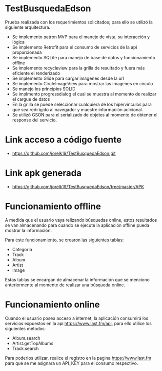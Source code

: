 # TestBusquedaEdson

Prueba realizada con los requerimientos solicitados; para ello se utilizó la siguiente arquitectura.

  - Se implemento patron MVP para el manejo de vista, su interacción y lógica
  - Se implemento Retrofit para el consumo de servicios de la api proporcionada
  - Se implemento SQLite para manejo de base de datos y funcionamiento offline
  - Se implemento recycleview para la grilla de resultado y fuera más eficiente el renderizado
  - Se implemento Glide para cargar imagenes desde la url
  - Se implemento CircleImageView para mostrar las imagenes en circulo
  - Se manejo los principios SOLID
  - Se implmento progressdialog el cual se muestra al momento de realizar el cargue de datos
  - En la grilla se puede seleccionar cualquiera de los hipervinculos para que sea redirigido al navegador y muestre información adicional. 
  - Se utilizó GSON para el serializado de objetos al momento de obtener el response del servicio.

# Link acceso a código fuente

  - https://github.com/jorelk19/TestBusquedaEdson.git
 
 # Link apk generada
  - https://github.com/jorelk19/TestBusquedaEdson/tree/master/APK
  

# Funcionamiento offline

A medida que el usuario vaya relizando búsquedas online, estos resultados se van almacenando para cuando se ejecute la aplicación offline pueda mostrar la información.

Para éste funcionamiento, se crearon las siguientes tablas:
  - Categoria
  - Track
  - Album
  - Artist
  - Image

Estas tablas se encargan de almacenar la información que se menciono anteriormente al momento de realizar una búsqueda online.

# Funcionamiento online

Cuando el usuario posea acceso a internet, la aplicación consumirá los servicios expuestos en la api https://www.last.fm/api, para ello utilice los siguientes métodos:

- Album.search
- Artist.getTopAlbums
- Track.search

Para poderlos utilizar, realice el registro en la pagina https://www.last.fm para que se me asignara un API_KEY para el consumo respectivo.
